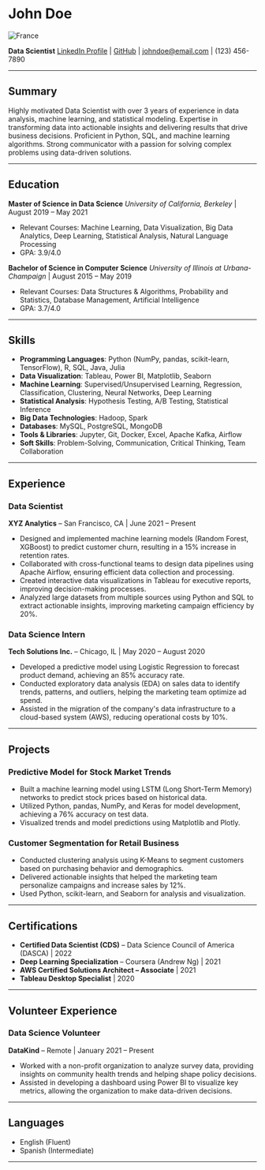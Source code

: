 # John Doe

![France](https://upload.wikimedia.org/wikipedia/commons/2/22/Avenue_des_Champs-Elys%C3%A9es%2C_Paris_12_December_2020.jpg)


**Data Scientist**
[LinkedIn Profile](https://www.linkedin.com/in/johndoe) | [GitHub](https://github.com/johndoe) | johndoe@email.com | (123) 456-7890

---

## Summary

Highly motivated Data Scientist with over 3 years of experience in data analysis, machine learning, and statistical modeling. Expertise in transforming data into actionable insights and delivering results that drive business decisions. Proficient in Python, SQL, and machine learning algorithms. Strong communicator with a passion for solving complex problems using data-driven solutions.

---

## Education

**Master of Science in Data Science**
_University of California, Berkeley_ | August 2019 – May 2021

- Relevant Courses: Machine Learning, Data Visualization, Big Data Analytics, Deep Learning, Statistical Analysis, Natural Language Processing
- GPA: 3.9/4.0

**Bachelor of Science in Computer Science**
_University of Illinois at Urbana-Champaign_ | August 2015 – May 2019

- Relevant Courses: Data Structures & Algorithms, Probability and Statistics, Database Management, Artificial Intelligence
- GPA: 3.7/4.0

---

## Skills

- **Programming Languages**: Python (NumPy, pandas, scikit-learn, TensorFlow), R, SQL, Java, Julia
- **Data Visualization**: Tableau, Power BI, Matplotlib, Seaborn
- **Machine Learning**: Supervised/Unsupervised Learning, Regression, Classification, Clustering, Neural Networks, Deep Learning
- **Statistical Analysis**: Hypothesis Testing, A/B Testing, Statistical Inference
- **Big Data Technologies**: Hadoop, Spark
- **Databases**: MySQL, PostgreSQL, MongoDB
- **Tools & Libraries**: Jupyter, Git, Docker, Excel, Apache Kafka, Airflow
- **Soft Skills**: Problem-Solving, Communication, Critical Thinking, Team Collaboration

---

## Experience

### Data Scientist

**XYZ Analytics** – San Francisco, CA | June 2021 – Present

- Designed and implemented machine learning models (Random Forest, XGBoost) to predict customer churn, resulting in a 15% increase in retention rates.
- Collaborated with cross-functional teams to design data pipelines using Apache Airflow, ensuring efficient data collection and processing.
- Created interactive data visualizations in Tableau for executive reports, improving decision-making processes.
- Analyzed large datasets from multiple sources using Python and SQL to extract actionable insights, improving marketing campaign efficiency by 20%.

### Data Science Intern

**Tech Solutions Inc.** – Chicago, IL | May 2020 – August 2020

- Developed a predictive model using Logistic Regression to forecast product demand, achieving an 85% accuracy rate.
- Conducted exploratory data analysis (EDA) on sales data to identify trends, patterns, and outliers, helping the marketing team optimize ad spend.
- Assisted in the migration of the company's data infrastructure to a cloud-based system (AWS), reducing operational costs by 10%.

---

## Projects

### Predictive Model for Stock Market Trends

- Built a machine learning model using LSTM (Long Short-Term Memory) networks to predict stock prices based on historical data.
- Utilized Python, pandas, NumPy, and Keras for model development, achieving a 76% accuracy on test data.
- Visualized trends and model predictions using Matplotlib and Plotly.

### Customer Segmentation for Retail Business

- Conducted clustering analysis using K-Means to segment customers based on purchasing behavior and demographics.
- Delivered actionable insights that helped the marketing team personalize campaigns and increase sales by 12%.
- Used Python, scikit-learn, and Seaborn for analysis and visualization.

---

## Certifications

- **Certified Data Scientist (CDS)** – Data Science Council of America (DASCA) | 2022
- **Deep Learning Specialization** – Coursera (Andrew Ng) | 2021
- **AWS Certified Solutions Architect – Associate** | 2021
- **Tableau Desktop Specialist** | 2020

---

## Volunteer Experience

### Data Science Volunteer

**DataKind** – Remote | January 2021 – Present

- Worked with a non-profit organization to analyze survey data, providing insights on community health trends and helping shape policy decisions.
- Assisted in developing a dashboard using Power BI to visualize key metrics, allowing the organization to make data-driven decisions.

---

## Languages

- English (Fluent)
- Spanish (Intermediate)

---
